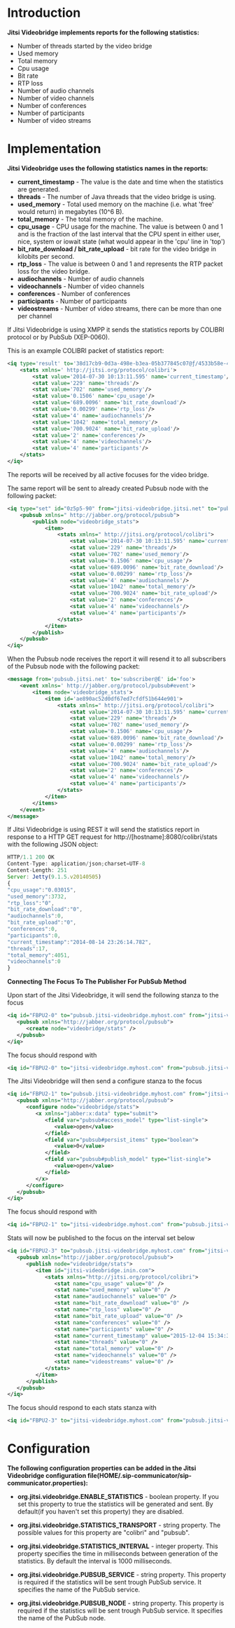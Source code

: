 Introduction
============
**Jitsi Videobridge implements reports for the following statistics:**

 * Number of threads started by the video bridge
 * Used memory
 * Total memory
 * Cpu usage
 * Bit rate
 * RTP loss
 * Number of audio channels
 * Number of video channels
 * Number of conferences
 * Number of participants
 * Number of video streams

Implementation
==============
**Jitsi Videobridge uses the following statistics names in the reports:**

 * **current_timestamp** - The value is the date and time when the statistics are
generated.
 * **threads** - The number of Java threads that the video bridge is using.
 * **used_memory** - Total used memory on the machine (i.e. what 'free' would return) in megabytes (10^6 B).
 * **total_memory** - The total memory of the machine.
 * **cpu_usage** - CPU usage for the machine. The value is between 0 and 1 and is the fraction of the last interval that the CPU spent in either user, nice, system or iowait state (what would appear in the 'cpu' line in 'top')
 * **bit_rate_download / bit_rate_upload** -  bit rate for the video bridge in kilobits per second.
 * **rtp_loss** - The value is between 0 and 1 and represents the RTP packet loss for
the video bridge.
 * **audiochannels** - Number of audio channels
 * **videochannels** - Number of video channels
 * **conferences** - Number of conferences
 * **participants** - Number of participants
 * **videostreams** - Number of video streams, there can be more than one per channel

If Jitsi Videobridge is using XMPP it sends the statistics reports by COLIBRI
protocol or by PubSub (XEP-0060).

This is an example COLIBRI packet of statistics report:
```xml
<iq type='result' to='38d17cb9-0d3a-498e-b3ea-05b377845c07@ƒ/4533b58e-409f-4f6b-9268-f335b4430ba6' from='jitsi-videobridge.jitsi.net' id='u4Fc8-16' xmlns='jabber:client'>
	<stats xmlns=' http://jitsi.org/protocol/colibri'>
		<stat value='2014-07-30 10:13:11.595' name='current_timestamp'/>
		<stat value='229' name='threads'/>
		<stat value='702' name='used_memory'/>
		<stat value='0.1506' name='cpu_usage'/>
		<stat value='689.0096' name='bit_rate_download'/>
		<stat value='0.00299' name='rtp_loss'/>
		<stat value='4' name='audiochannels'/>
		<stat value='1042' name='total_memory'/>
		<stat value='700.9024' name='bit_rate_upload'/>
		<stat value='2' name='conferences'/>
		<stat value='4' name='videochannels'/>
		<stat value='4' name='participants'/>
	</stats>
</iq>
```

The reports will be received by all active focuses for the video bridge.

The same report will be sent to already created Pubsub node with the following
packet:
```xml
<iq type="set" id="0z5p5-90" from="jitsi-videobridge.jitsi.net" to="pubsub.jitsi.net">
	<pubsub xmlns=" http://jabber.org/protocol/pubsub">
		<publish node="videobridge_stats">
			<item>
				<stats xmlns=" http://jitsi.org/protocol/colibri">
					<stat value='2014-07-30 10:13:11.595' name='current_timestamp'/>
					<stat value='229' name='threads'/>
					<stat value='702' name='used_memory'/>
					<stat value='0.1506' name='cpu_usage'/>
					<stat value='689.0096' name='bit_rate_download'/>
					<stat value='0.00299' name='rtp_loss'/>
					<stat value='4' name='audiochannels'/>
					<stat value='1042' name='total_memory'/>
					<stat value='700.9024' name='bit_rate_upload'/>
					<stat value='2' name='conferences'/>
					<stat value='4' name='videochannels'/>
					<stat value='4' name='participants'/>
				</stats>
			</item>
		</publish>
	</pubsub>
</iq>
```

When the Pubsub node receives the report it will resend it to all subscribers of
the Pubsub node with the following packet:
```xml
<message from='pubsub.jitsi.net' to='subscriber@É' id='foo'>
	<event xmlns=' http://jabber.org/protocol/pubsub#event'>
		<items node='videobridge_stats'>
			<item id='ae890ac52d0df67ed7cfdf51b644e901'>
				<stats xmlns=" http://jitsi.org/protocol/colibri">
					<stat value='2014-07-30 10:13:11.595' name='current_timestamp'/>
					<stat value='229' name='threads'/>
					<stat value='702' name='used_memory'/>
					<stat value='0.1506' name='cpu_usage'/>
					<stat value='689.0096' name='bit_rate_download'/>
					<stat value='0.00299' name='rtp_loss'/>
					<stat value='4' name='audiochannels'/>
					<stat value='1042' name='total_memory'/>
					<stat value='700.9024' name='bit_rate_upload'/>
					<stat value='2' name='conferences'/>
					<stat value='4' name='videochannels'/>
					<stat value='4' name='participants'/>
				</stats>
			</item>
		</items>
	</event>
</message>
```

If Jitsi Videobridge is using REST it will send the statistics report
in response to a HTTP GET request for http://[hostname]:8080/colibri/stats
with the following JSON object:
```javascript
HTTP/1.1 200 OK
Content-Type: application/json;charset=UTF-8
Content-Length: 251
Server: Jetty(9.1.5.v20140505)
{
"cpu_usage":"0.03015",
"used_memory":3732,
"rtp_loss":"0",
"bit_rate_download":"0",
"audiochannels":0,
"bit_rate_upload":"0",
"conferences":0,
"participants":0,
"current_timestamp":"2014-08-14 23:26:14.782",
"threads":17,
"total_memory":4051,
"videochannels":0
}
```

**Connecting The Focus To The Publisher For PubSub Method**

Upon start of the Jitsi Videobridge, it will send the following stanza to the focus
```xml
<iq id="FBPU2-0" to="pubsub.jitsi-videobridge.myhost.com" from="jitsi-videobridge.myhost.com" type="set">
   <pubsub xmlns="http://jabber.org/protocol/pubsub">
      <create node="videobridge/stats" />
   </pubsub>
</iq>
```
The focus should respond with
```xml
<iq id="FBPU2-0" to="jitsi-videobridge.myhost.com" from="pubsub.jitsi-videobridge.myhost.com" type="result"/>
```

The Jitsi Videobridge will then send a configure stanza to the focus
```xml
<iq id="FBPU2-1" to="pubsub.jitsi-videobridge.myhost.com" from="jitsi-videobridge.myhost.com" type="set">
   <pubsub xmlns="http://jabber.org/protocol/pubsub">
      <configure node="videobridge/stats">
         <x xmlns="jabber:x:data" type="submit">
            <field var="pubsub#access_model" type="list-single">
               <value>open</value>
            </field>
            <field var="pubsub#persist_items" type="boolean">
               <value>0</value>
            </field>
            <field var="pubsub#publish_model" type="list-single">
               <value>open</value>
            </field>
         </x>
      </configure>
   </pubsub>
</iq>
```
The focus should respond with
```xml
<iq id="FBPU2-1" to="jitsi-videobridge.myhost.com" from="pubsub.jitsi-videobridge.myhost.com" type="result"/>
```
Stats will now be published to the focus on the interval set below
```xml
<iq id="FBPU2-3" to="pubsub.jitsi-videobridge.myhost.com" from="jitsi-videobridge.myhost.com" type="set">
   <pubsub xmlns="http://jabber.org/protocol/pubsub">
      <publish node="videobridge/stats">
         <item id="jitsi-videobridge.inin.com">
            <stats xmlns="http://jitsi.org/protocol/colibri">
               <stat name="cpu_usage" value="0" />
               <stat name="used_memory" value="0" />
               <stat name="audiochannels" value="0" />
               <stat name="bit_rate_download" value="0" />
               <stat name="rtp_loss" value="0" />
               <stat name="bit_rate_upload" value="0" />
               <stat name="conferences" value="0" />
               <stat name="participants" value="0" />
               <stat name="current_timestamp" value="2015-12-04 15:34:33.387" />
               <stat name="threads" value="0" />
               <stat name="total_memory" value="0" />
               <stat name="videochannels" value="0" />
               <stat name="videostreams" value="0" />
            </stats>
         </item>
      </publish>
   </pubsub>
</iq>
```

The focus should respond to each stats stanza with
```xml
<iq id="FBPU2-3" to="jitsi-videobridge.myhost.com" from="pubsub.jitsi-videobridge.myhost.com" type="result"/>
```

Configuration
==============
**The following configuration properties can be added in the Jitsi Videobridge configuration file(HOME/.sip-communicator/sip-communicator.properties):**

 * **org.jitsi.videobridge.ENABLE_STATISTICS** - boolean property.
If you set this property to true the statistics will be generated and sent. By
default(if you haven't set this property) they are disabled.

 * **org.jitsi.videobridge.STATISTICS_TRANSPORT** - string property.
The possible values for this property are "colibri" and "pubsub".
 * **org.jitsi.videobridge.STATISTICS_INTERVAL** - integer property.
This property specifies the time in milliseconds between generation of the
statistics. By default the interval is 1000 milliseconds.
 * **org.jitsi.videobridge.PUBSUB_SERVICE** - string property.
This property is required if the statistics will be sent trough PubSub service.
It specifies the name of the PubSub service.
 * **org.jitsi.videobridge.PUBSUB_NODE** - string property.
This property is required if the statistics will be sent trough PubSub service.
It specifies the name of the PubSub node.
